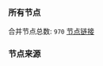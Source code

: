 ### 所有节点
合并节点总数: `970`
[节点链接](https://raw.githubusercontent.com/rzhy1/11/master/sub/sub_merge_base64.txt)

### 节点来源
